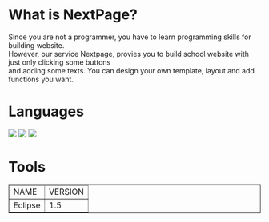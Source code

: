 <h1>What is NextPage?</h1>

<p>
Since you are not a programmer, you have to learn programming skills for building website. <br>
However, our service Nextpage, provies you to build school website with just only clicking some buttons <br>
and adding some texts. You can design your own template, layout and add functions you want.
</p>

<h1>Languages</h1>
<img src="https://img.shields.io/badge/JavaScript-F7DF1E?style=for-the-badge&logo=JavaScript&logoColor=black">
<img src="https://img.shields.io/badge/JAVA-007396?style=for-the-badge&logo=java&logoColor=white">
<img src="https://img.shields.io/badge/HTML-E34F26?style=for-the-badge&logo=HTML&logoColor=white">

<h1>Tools</h1>
<table border = "1">
  <thead>
    <tr>
      <td>NAME</td>
      <td>VERSION</td>
    </tr>
  </thead>
  <tbody>
    <tr>
      <td>Eclipse</td>
      <td>1.5</td>
    </tr>
  </tbody>
</table>
